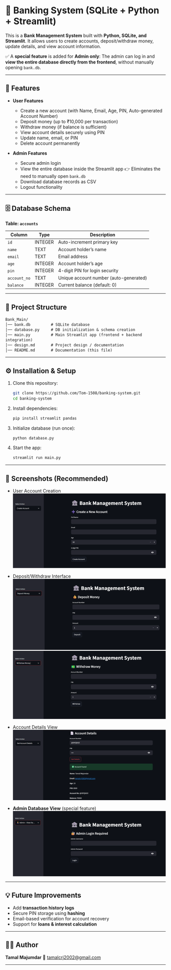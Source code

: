 # 🏦 Banking System (SQLite + Python + Streamlit)

This is a **Bank Management System** built with **Python, SQLite, and Streamlit**.
It allows users to create accounts, deposit/withdraw money, update details, and view account information.

✅ A **special feature** is added for **Admin only**:
The admin can log in and **view the entire database directly from the frontend**, without manually opening `bank.db`.

---

## 🚀 Features

* **User Features**

  * Create a new account (with Name, Email, Age, PIN, Auto-generated Account Number)
  * Deposit money (up to ₹10,000 per transaction)
  * Withdraw money (if balance is sufficient)
  * View account details securely using PIN
  * Update name, email, or PIN
  * Delete account permanently

* **Admin Features**

  * Secure admin login 
  * View the entire database inside the Streamlit app
    👉 Eliminates the need to manually open `bank.db`
  * Download database records as CSV
  * Logout functionality

---

## 🗄 Database Schema

**Table: `accounts`**

| Column       | Type    | Description                            |
| ------------ | ------- | -------------------------------------- |
| `id`         | INTEGER | Auto-increment primary key             |
| `name`       | TEXT    | Account holder’s name                  |
| `email`      | TEXT    | Email address                          |
| `age`        | INTEGER | Account holder’s age                   |
| `pin`        | INTEGER | 4-digit PIN for login security         |
| `account_no` | TEXT    | Unique account number (auto-generated) |
| `balance`    | INTEGER | Current balance (default: 0)           |

---

## 📂 Project Structure

```
Bank_Main/
│── bank.db         # SQLite database
│── database.py     # DB initialization & schema creation
│── main.py         # Main Streamlit app (frontend + backend integration)
│── design.md       # Project design / documentation
│── README.md       # Documentation (this file)
```

---

## ⚙️ Installation & Setup

1. Clone this repository:

   ```bash
   git clone https://github.com/Tom-1508/banking-system.git
   cd banking-system
   ```

2. Install dependencies:

   ```bash
   pip install streamlit pandas
   ```

3. Initialize database (run once):

   ```bash
   python database.py
   ```

4. Start the app:

   ```bash
   streamlit run main.py
   ```

---

## 📸 Screenshots (Recommended)

* User Account Creation
![not found](images/account_creation.png)

* Deposit/Withdraw Interface
![not found](images/Deposit_money.png)
![not found](images/withdraw_money.png)

* Account Details View
![not found](images/get_details.png)

* **Admin Database View** (special feature)
![not found](images/special_feature.png)

---

## 💡 Future Improvements

* Add **transaction history logs**
* Secure PIN storage using **hashing**
* Email-based verification for account recovery
* Support for **loans & interest calculation**

---

## 👨‍💻 Author

**Tamal Majumdar**
📧 [tamalcrj2002@gmail.com](mailto:tamalcrj2002@gmail.com)

---